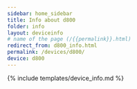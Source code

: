 ```yaml
---
sidebar: home_sidebar
title: Info about d800
folder: info
layout: deviceinfo
# name of the page (/{{permalink}}.html)
redirect_from: d800_info.html
permalink: /devices/d800/
device: d800
---
```

{% include templates/device_info.md %}
